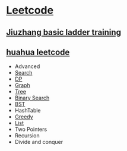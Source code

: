 # [Leetcode](https://leetcode.com/problemset/all/) 

## [Jiuzhang basic ladder training](https://github.com/xliu117/Leetcode/tree/master/step-by-step%20training)

##  [huahua leetcode](https://docs.google.com/spreadsheets/d/1SbpY-04Cz8EWw3A_LBUmDEXKUMO31DBjfeMoA0dlfIA/edit?ts=5c91956a#gid=126913158)
* Advanced
* [Search](https://github.com/xliu117/Leetcode/tree/master/Search)  
* [DP](https://github.com/xliu117/Leetcode/tree/master/DP) 
* [Graph](https://github.com/xliu117/Leetcode/blob/master/Graph/readme.md)  
* [Tree](https://github.com/xliu117/Leetcode/tree/master/Tree)  
* [Binary Search](https://github.com/xliu117/Leetcode/tree/master/Binary%20Search)  
* [BST](https://github.com/xliu117/Leetcode/tree/master/BST)  
* HashTable  
* [Greedy](https://github.com/xliu117/Leetcode/tree/master/Greedy)  
* [List](https://github.com/xliu117/Leetcode/tree/master/List)  
* Two Pointers  
* Recursion  
* Divide and conquer  


		
